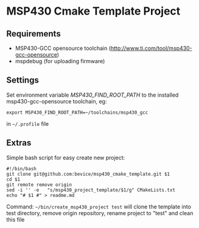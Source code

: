 # MSP430 Cmake Template Project #

## Requirements ##

* MSP430-GCC opensource toolchain (http://www.ti.com/tool/msp430-gcc-opensource)
* mspdebug (for uploading firmware)

## Settings ##

Set environment variable *MSP430_FIND_ROOT_PATH* to the installed msp430-gcc-opensource toolchain, eg: 

    export MSP430_FIND_ROOT_PATH=~/toolchains/msp430_gcc

in ```~/.profile``` file


## Extras ##

Simple bash script for easy create new project:

    #!/bin/bash
    git clone git@github.com:bevice/msp430_cmake_template.git $1
    cd $1
    git remote remove origin
    sed -i '' -e   "s/msp430_project_template/$1/g" CMakeLists.txt
    echo "# $1 #" > readme.md

Command: ```~/bin/create_msp430_project test``` will clone the template into test directory, 
remove origin repository, rename project to "test" and clean this file

